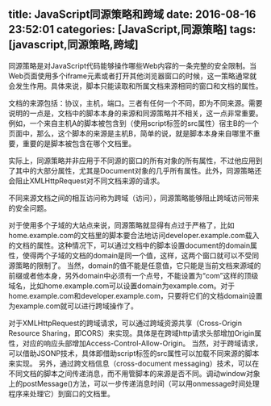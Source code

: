 title: JavaScript同源策略和跨域
date: 2016-08-16 23:52:01
categories: [JavaScript,同源策略]
tags: [javascript,同源策略,跨域]
---

同源策略是对JavaScript代码能够操作哪些Web内容的一条完整的安全限制。当Web页面使用多个iframe元素或者打开其他浏览器窗口的时候，这一策略通常就会发生作用。具体来说，脚本只能读取和所属文档来源相同的窗口和文档的属性。

文档的来源包括：协议，主机，端口。三者有任何一个不同，即为不同来源。需要说明的一点是，文档中的脚本本身的来源和同源策略并不相关，这一点非常重要。例如，一个来自主机A的脚本被包含到（使用script标签的src属性）宿主B的一个页面中，那么，这个脚本的来源是主机B，简单的说，就是脚本本身来自哪里不重要，重要的是脚本被包含在哪个文档里。
<!-- more --> 
实际上，同源策略并非应用于不同源的窗口的所有对象的所有属性，不过他应用到了其中的大部分属性，尤其是Document对象的几乎所有属性。此外，同源策略还会阻止XMLHttpRequest对不同文档来源的请求。

不同来源文档之间的相互访问称为跨域（访问），同源策略能够阻止跨域访问带来的安全问题。

对于使用多个子域的大站点来说，同源策略就显得有点过于严格了，比如home.example.com的文档里的脚本要合法地访问developer.example.com载入的文档的属性。这种情况下，可以通过文档中的脚本设置document的domain属性，使得两个子域的文档的domain是同一个值，这样，这两个窗口就可以不受同源策略的限制了。
当然，domain的值不能是任意值，它只能是当前文档来源域的前缀或者他本身，另外domain中必须有一个点号，不能设置为“com”这样的顶级域名，比如home.example.com可以设置domain为example.com。对于home.example.com和developer.example.com，只要将它们的文档domain设置为example.com就可以进行跨域操作了。

对于XMLHttpRequest的跨域请求，可以通过跨域资源共享（Cross-Origin Resource Sharing，即CORS）来实现。具体是在跨域http请求头部增加Origin属性，对应的响应头部增加Access-Control-Allow-Origin。
当然，对于跨域请求，可以借助JSONP技术，具体即借助script标签的src属性可以加载不同来源的脚本来实现。
另外，通过跨文档信息（cross-document messaging）技术，可以在不同文档的脚本之间传递消息，而不用管脚本的来源是否不同。调动window对象上的postMessage()方法，可以一步传递消息时间（可以用onmessage时间处理程序来处理它）到窗口的文档里。


